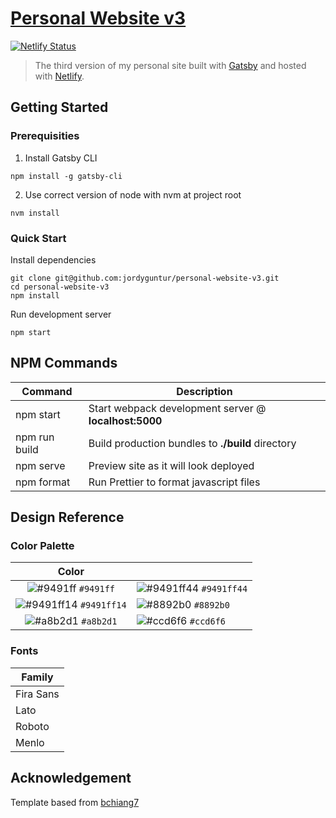 # [Personal Website v3](https://www.jordyguntur.com/)
[![Netlify Status](https://api.netlify.com/api/v1/badges/db8008fd-80c7-4f3a-9596-112e49bcebcd/deploy-status)](https://app.netlify.com/sites/jordyguntur/deploys)

> The third version of my personal site built with [Gatsby](https://www.gatsbyjs.org/) and hosted with [Netlify](https://netlify.com).

## Getting Started

### Prerequisities
1.  Install Gatsby CLI
```
npm install -g gatsby-cli
```

2.  Use correct version of node with nvm at project root
```
nvm install
```

### Quick Start

Install dependencies
```
git clone git@github.com:jordyguntur/personal-website-v3.git
cd personal-website-v3
npm install
```

Run development server
```
npm start
```

## NPM Commands

| Command       | Description                                           |
| ------------- | ----------------------------------------------------- |
| npm start     | Start webpack development server @ **localhost:5000** |
| npm run build | Build production bundles to **./build** directory     |
| npm serve     | Preview site as it will look deployed                 |
| npm format    | Run Prettier to format javascript files               |

## Design Reference

### Color Palette

|                                  Color                                   |                                                                          |
| :----------------------------------------------------------------------: | ------------------------------------------------------------------------ |
|    ![#9491ff](https://via.placeholder.com/10/9491ff?text=+) `#9491ff`    | ![#9491ff44](https://via.placeholder.com/10/9491ff44?text=+) `#9491ff44` |
| ![#9491ff14](https://via.placeholder.com/10/9491ff14?text=+) `#9491ff14` | ![#8892b0](https://via.placeholder.com/10/8892b0?text=+) `#8892b0`       |
|    ![#a8b2d1](https://via.placeholder.com/10/a8b2d1?text=+) `#a8b2d1`    | ![#ccd6f6](https://via.placeholder.com/10/ccd6f6?text=+) `#ccd6f6`       |

### Fonts

| Family        |
| ------------- | 
| Fira Sans     | 
| Lato          | 
| Roboto        | 
| Menlo         |

## Acknowledgement
Template based from [bchiang7](https://github.com/bchiang7)
